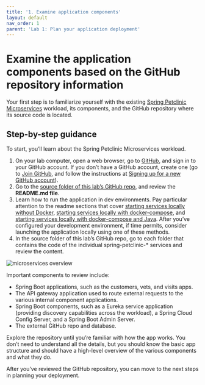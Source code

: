 ```yaml
---
title: '1. Examine application components'
layout: default
nav_order: 1
parent: 'Lab 1: Plan your application deployment'
---
```


# Examine the application components based on the GitHub repository information

Your first step is to familiarize yourself with the existing [Spring Petclinic Microservices](https://github.com/spring-petclinic/spring-petclinic-microservices) workload, its components, and the GitHub repository where its source code is located.

## Step-by-step guidance

To start, you’ll learn about the Spring Petclinic Microservices workload.

1.  On your lab computer, open a web browser, go to [GitHub](https://github.com), and sign in to your GitHub account. If you don’t have a GitHub account, create one (go to [Join GitHub](https://github.com/join), and follow the instructions at [Signing up for a new GitHub account](https://docs.github.com/en/get-started/signing-up-for-github/signing-up-for-a-new-github-account)).
1.  Go to the [source folder of this lab’s GitHub repo](https://github.com/Azure-Samples/java-on-aca/tree/main/src), and review the **README.md file**.
1.  Learn how to run the application in dev environments. Pay particular attention to the readme sections that cover [starting services locally without Docker](https://github.com/Azure-Samples/java-on-aca/tree/main/src#starting-services-locally-without-docker), [starting services locally with docker-compose](https://github.com/Azure-Samples/java-on-aca/tree/main/src#starting-services-locally-with-docker-compose), and [starting services locally with docker-compose and Java](https://github.com/Azure-Samples/java-on-aca/tree/main/src#starting-services-locally-with-docker-compose-and-java). After you’ve configured your development environment, if time permits, consider launching the application locally using one of these methods.
1.  In the source folder of this lab’s GitHub repo, go to each folder that contains the code of the individual spring-petclinic-\* services and review the content.

![microservices overview](../../images/services.png)

Important components to review include:

-   Spring Boot applications, such as the customers, vets, and visits apps.
-   The API gateway application used to route external requests to the various internal component applications.
-   Spring Boot components, such as a Eureka service application (providing discovery capabilities across the workload), a Spring Cloud Config Server, and a Spring Boot Admin Server.
-   The external GitHub repo and database.

Explore the repository until you’re familiar with how the app works. You don’t need to understand all the details, but you should know the basic app structure and should have a high-level overview of the various components and what they do.

After you’ve reviewed the GitHub repository, you can move to the next steps in planning your deployment.
